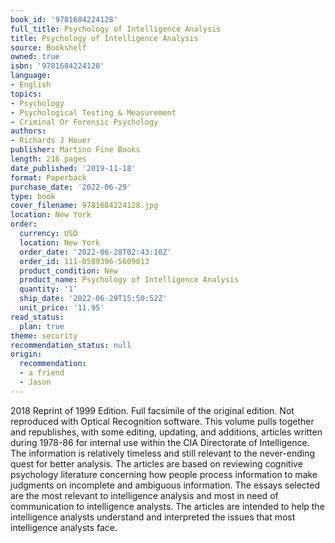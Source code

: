 ```yaml
---
book_id: '9781684224128'
full_title: Psychology of Intelligence Analysis
title: Psychology of Intelligence Analysis
source: Bookshelf
owned: true
isbn: '9781684224128'
language:
- English
topics:
- Psychology
- Psychological Testing & Measurement
- Criminal Or Forensic Psychology
authors:
- Richards J Heuer
publisher: Martino Fine Books
length: 216 pages
date_published: '2019-11-18'
format: Paperback
purchase_date: '2022-06-29'
type: book
cover_filename: 9781684224128.jpg
location: New York
order:
  currency: USD
  location: New York
  order_date: '2022-06-28T02:43:10Z'
  order_id: 111-0589396-5609013
  product_condition: New
  product_name: Psychology of Intelligence Analysis
  quantity: '1'
  ship_date: '2022-06-29T15:50:52Z'
  unit_price: '11.95'
read_status:
  plan: true
theme: security
recommendation_status: null
origin:
  recommendation:
  - a friend
  - Jason
---
```

2018 Reprint of 1999 Edition. Full facsimile of the original edition. Not reproduced with Optical Recognition software. This volume pulls together and republishes, with some editing, updating, and additions, articles written during 1978-86 for internal use within the CIA Directorate of Intelligence. The information is relatively timeless and still relevant to the never-ending quest for better analysis. The articles are based on reviewing cognitive psychology literature concerning how people process information to make judgments on incomplete and ambiguous information. The essays selected are the most relevant to intelligence analysis and most in need of communication to intelligence analysts. The articles are intended to help the intelligence analysts understand and interpreted the issues that most intelligence analysts face.

